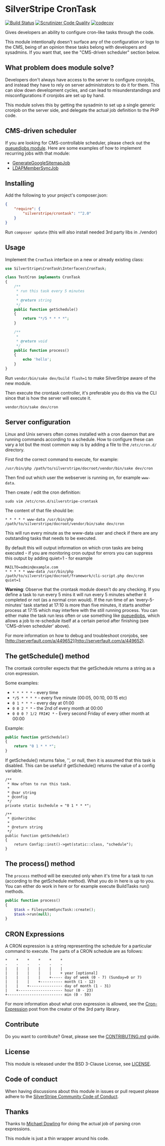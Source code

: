 SilverStripe CronTask
==========================

[![Build Status](http://img.shields.io/travis/silverstripe/silverstripe-crontask.svg?style=flat)](https://travis-ci.org/silverstripe/silverstripe-crontask)
[![Scrutinizer Code Quality](https://scrutinizer-ci.com/g/silverstripe/silverstripe-crontask/badges/quality-score.png?b=master)](https://scrutinizer-ci.com/g/silverstripe/silverstripe-crontask/?branch=master)
[![codecov](https://codecov.io/gh/silverstripe/silverstripe-crontask/branch/master/graph/badge.svg)](https://codecov.io/gh/silverstripe/silverstripe-crontask)

Gives developers an ability to configure cron-like tasks through the code.

This module intentionally doesn't surface any of the configuration or logs
to the CMS, being of an opinion these tasks belong with developers and sysadmins.
If you want that, see the "CMS-driven scheduler" section below.

What problem does module solve?
-------------------------------

Developers don't always have access to the server to configure cronjobs,
and instead they have to rely on server administrators to do it for them.
This can slow down development cycles, and can lead to misunderstandings and
misconfigurations if cronjobs are set up by hand.

This module solves this by getting the sysadmin to set up a single generic
cronjob on the server side, and delegate the actual job definition to the
PHP code.

CMS-driven scheduler
-------------------------------

If you are looking for CMS-controllable scheduler, please check out
the [queuedjobs module](https://github.com/symbiote/silverstripe-queuedjobs/).
Here are some examples of how to implement recurring jobs with that module:

* [GenerateGoogleSitemapJob](https://github.com/symbiote/silverstripe-queuedjobs/blob/570bae301c09d4c4367144be260a7213341a0020/code/jobs/GenerateGoogleSitemapJob.php#L184)
* [LDAPMemberSyncJob](https://github.com/silverstripe/silverstripe-ldap/blob/2857c2d7ff34c2b0ca9fdd43ed657799d2224631/src/Jobs/LDAPMemberSyncJob.php#L88)

Installing
----------

Add the following to your project's composer.json:

```json
{
    "require": {
        "silverstripe/crontask": "^2.0"
    }
}
```

Run `composer update` (this will also install needed 3rd party libs in ./vendor)

Usage
-----

Implement the `CronTask` interface on a new or already existing class:

```php
use SilverStripe\CronTask\Interfaces\CronTask;

class TestCron implements CronTask
{
    /**
     * run this task every 5 minutes
     *
     * @return string
     */
    public function getSchedule()
    {
        return "*/5 * * * *";
    }

    /**
     *
     * @return void
     */
    public function process()
    {
        echo 'hello';
    }
}
```

Run `vendor/bin/sake dev/build flush=1` to make SilverStripe aware of the new
module.

Then execute the crontask controller, it's preferable you do this via the CLI
since that is how the server will execute it.

```
vendor/bin/sake dev/cron
```

Server configuration
--------------------

Linux and Unix servers often comes installed with a cron daemon that are running
commands according to a schedule. How to configure these can vary a lot but the
most common way is by adding a file to the `/etc/cron.d/` directory.

First find the correct command to execute, for example:

```
/usr/bin/php /path/to/silverstripe/docroot/vendor/bin/sake dev/cron
```

Then find out which user the webserver is running on, for example `www-data`.

Then create / edit the cron definition:

```
sudo vim /etc/cron.d/silverstripe-crontask
```

The content of that file should be:

```
* * * * * www-data /usr/bin/php /path/to/silverstripe/docroot/vendor/bin/sake dev/cron
```

This will run every minute as the www-data user and check if there are any
outstanding tasks that needs to be executed.

By default this will output information on which cron tasks are being executed -
if you are monitoring cron output for errors you can suppress this output by
adding quiet=1 - for example

```
MAILTO=admin@example.com
* * * * * www-data /usr/bin/php /path/to/silverstripe/docroot/framework/cli-script.php dev/cron quiet=1
```

**Warning**: Observe that the crontask module doesn't do any checking. If
you define a task to run every 5 mins it will run every 5 minutes whether it
completed or not (as a normal cron would). If the run time of an 'every-5-minutes'
task started at 17:10 is more than five minutes, it starts another process
at 17:15 which may interfere with the still running process. You can either make
the task run less often or use something like
[queuedjobs](https://github.com/silverstripe-australia/silverstripe-queuedjobs),
which allows a job to re-schedule itself at a certain period after finishing
(see 'CMS-driven scheduler' above).

For more information on how to debug and troubleshoot cronjobs, see
[http://serverfault.com/a/449652](http://serverfault.com/a/449652).

The getSchedule() method
----------------------

The crontask controller expects that the getSchedule returns a string as a cron
expression.

Some examples:

- `* * * * *` - every time
- `*/5 * * * *` - every five minute (00:05, 00:10, 00:15 etc)
- `0 1 * * *` - every day at 01:00
- `0 0 2 * *` - the 2nd of every month at 00:00
- `0 0 0 ? 1/2 FRI#2 *` - Every second Friday of every other month at 00:00

Example:

```php
public function getSchedule()
{
    return "0 1 * * *";
}
```

If getSchedule() returns false, '', or null, then it is assumed that this task
is disabled. This can be useful if getSchedule() returns the value of a config
variable.

```
/**
 * How often to run this task.
 *
 * @var string
 * @config
 */
private static $schedule = "0 1 * * *";

/**
 * @inheritdoc
 *
 * @return string
 */
public function getSchedule()
{
    return Config::inst()->get(static::class, "schedule");
}
```


The process() method
----------------------

The `process` method will be executed only when it's time for a task to run
(according to the getSchedule method). What you do in here is up to you. You can
either do work in here or for example execute BuildTasks run() methods.

```php
public function process()
{
    $task = FilesystemSyncTask::create();
    $task->run(null);
}
```

CRON Expressions
----------------

A CRON expression is a string representing the schedule for a particular command to execute.  The parts of a CRON schedule are as follows:

```
*    *    *    *    *    *
-    -    -    -    -    -
|    |    |    |    |    |
|    |    |    |    |    + year [optional]
|    |    |    |    +----- day of week (0 - 7) (Sunday=0 or 7)
|    |    |    +---------- month (1 - 12)
|    |    +--------------- day of month (1 - 31)
|    +-------------------- hour (0 - 23)
+------------------------- min (0 - 59)
```

For more information about what cron expression is allowed, see the
[Cron-Expression](http://mtdowling.com/blog/2012/06/03/cron-expressions-in-php/)
post from the creator of the 3rd party library.

Contribute
----------

Do you want to contribute? Great, please see the [CONTRIBUTING.md](CONTRIBUTING.md)
guide.

License
-------

This module is released under the BSD 3-Clause License, see [LICENSE](LICENSE).

Code of conduct
---------------

When having discussions about this module in issues or pull request please
adhere to the [SilverStripe Community Code of Conduct](https://docs.silverstripe.org/en/contributing/code_of_conduct).

Thanks
------

Thanks to [Michael Dowling](http://mtdowling.com/blog/2012/06/03/cron-expressions-in-php/)
for doing the actual job of parsing cron expressions.

This module is just a thin wrapper around his code.

